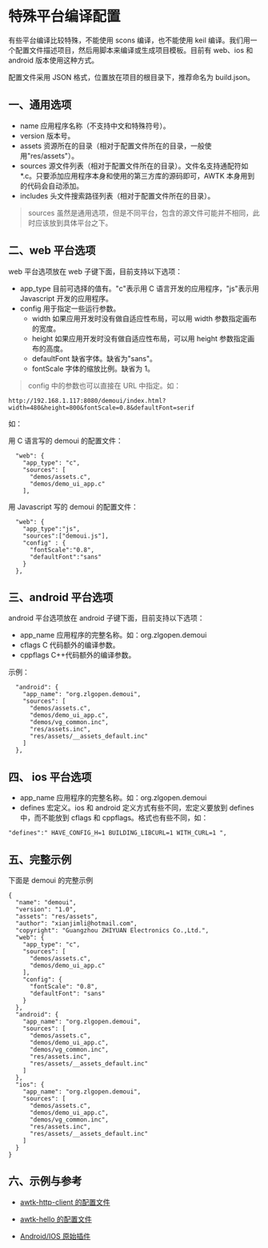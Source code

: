 # 特殊平台编译配置

有些平台编译比较特殊，不能使用 scons 编译，也不能使用 keil 编译。我们用一个配置文件描述项目，然后用脚本来编译或生成项目模板。目前有 web、ios 和 android 版本使用这种方式。

配置文件采用 JSON 格式，位置放在项目的根目录下，推荐命名为 build.json。

## 一、通用选项

* name 应用程序名称（不支持中文和特殊符号）。
* version 版本号。
* assets 资源所在的目录（相对于配置文件所在的目录，一般使用"res/assets"）。
* sources 源文件列表（相对于配置文件所在的目录）。文件名支持通配符如*.c。只要添加应用程序本身和使用的第三方库的源码即可，AWTK 本身用到的代码会自动添加。
* includes 头文件搜索路径列表（相对于配置文件所在的目录）。

> sources 虽然是通用选项，但是不同平台，包含的源文件可能并不相同，此时应该放到具体平台之下。

## 二、web 平台选项

web 平台选项放在 web 子键下面，目前支持以下选项：

* app_type 目前可选择的值有。"c"表示用 C 语言开发的应用程序，"js"表示用 Javascript 开发的应用程序。
* config 用于指定一些运行参数。
  * width 如果应用开发时没有做自适应性布局，可以用 width 参数指定画布的宽度。
  * height 如果应用开发时没有做自适应性布局，可以用 height 参数指定画布的高度。
  * defaultFont 缺省字体。缺省为"sans"。
  * fontScale 字体的缩放比例。缺省为 1。

> config 中的参数也可以直接在 URL 中指定。如：

```
http://192.168.1.117:8080/demoui/index.html?width=480&height=800&fontScale=0.8&defaultFont=serif
```

如：

用 C 语言写的 demoui 的配置文件：

```
  "web": {
    "app_type": "c",
    "sources": [
      "demos/assets.c",
      "demos/demo_ui_app.c"
    ],
```

用 Javascript 写的 demoui 的配置文件：

```
  "web": {
    "app_type":"js",
    "sources":["demoui.js"],
    "config" : { 
      "fontScale":"0.8",
      "defaultFont":"sans"
    }   
  }, 
```

## 三、android 平台选项

android 平台选项放在 android 子键下面，目前支持以下选项：

* app_name 应用程序的完整名称。如：org.zlgopen.demoui
* cflags C 代码额外的编译参数。
* cppflags C++代码额外的编译参数。

示例：

```
  "android": {
    "app_name": "org.zlgopen.demoui",
    "sources": [
      "demos/assets.c",
      "demos/demo_ui_app.c",
      "demos/vg_common.inc",
      "res/assets.inc",
      "res/assets/__assets_default.inc"
    ]
  },
```

## 四、 ios 平台选项

* app_name 应用程序的完整名称。如：org.zlgopen.demoui
* defines 宏定义。ios 和 android 定义方式有些不同，宏定义要放到 defines 中，而不能放到 cflags 和 cppflags。格式也有些不同，如：

```
"defines":" HAVE_CONFIG_H=1 BUILDING_LIBCURL=1 WITH_CURL=1 ",
```
## 五、完整示例

下面是 demoui 的完整示例

```
{
  "name": "demoui",
  "version": "1.0",
  "assets": "res/assets",
  "author": "xianjimli@hotmail.com",
  "copyright": "Guangzhou ZHIYUAN Electronics Co.,Ltd.",
  "web": {
    "app_type": "c",
    "sources": [
      "demos/assets.c",
      "demos/demo_ui_app.c"
    ],
    "config": {
      "fontScale": "0.8",
      "defaultFont": "sans"
    }
  },
  "android": {
    "app_name": "org.zlgopen.demoui",
    "sources": [
      "demos/assets.c",
      "demos/demo_ui_app.c",
      "demos/vg_common.inc",
      "res/assets.inc",
      "res/assets/__assets_default.inc"
    ]
  },
  "ios": {
    "app_name": "org.zlgopen.demoui",
    "sources": [
      "demos/assets.c",
      "demos/demo_ui_app.c",
      "demos/vg_common.inc",
      "res/assets.inc",
      "res/assets/__assets_default.inc"
    ]
  }
}
```

## 六、示例与参考

* [awtk-http-client 的配置文件](https://github.com/zlgopen/awtk-http-client/blob/master/build.json)

* [awtk-hello 的配置文件](https://github.com/zlgopen/awtk-hello/blob/master/build.json)

* [Android/IOS 原始插件](https://github.com/zlgopen/awtk-mobile-plugins/blob/master/build.json)
